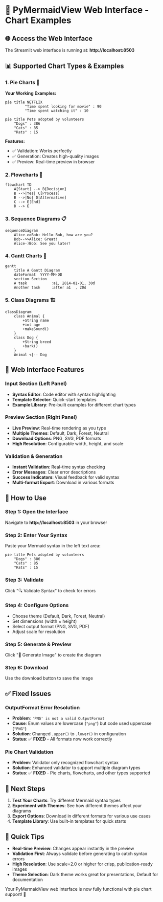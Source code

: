 # 🎨 PyMermaidView Web Interface - Chart Examples

## 🌐 Access the Web Interface

The Streamlit web interface is running at: **http://localhost:8503**

## 📊 Supported Chart Types & Examples

### 1. Pie Charts 🥧

**Your Working Examples:**

```mermaid
pie title NETFLIX
         "Time spent looking for movie" : 90
         "Time spent watching it" : 10
```

```mermaid
pie title Pets adopted by volunteers
    "Dogs" : 386
    "Cats" : 85
    "Rats" : 15
```

**Features:**
- ✅ Validation: Works perfectly
- ✅ Generation: Creates high-quality images
- ✅ Preview: Real-time preview in browser

### 2. Flowcharts 🔄

```mermaid
flowchart TD
    A[Start] --> B{Decision}
    B -->|Yes| C[Process]
    B -->|No| D[Alternative]
    C --> E[End]
    D --> E
```

### 3. Sequence Diagrams 📋

```mermaid
sequenceDiagram
    Alice->>Bob: Hello Bob, how are you?
    Bob-->>Alice: Great!
    Alice-)Bob: See you later!
```

### 4. Gantt Charts 📅

```mermaid
gantt
    title A Gantt Diagram
    dateFormat  YYYY-MM-DD
    section Section
    A task           :a1, 2014-01-01, 30d
    Another task     :after a1  , 20d
```

### 5. Class Diagrams 🏗️

```mermaid
classDiagram
    class Animal {
        +String name
        +int age
        +makeSound()
    }
    class Dog {
        +String breed
        +bark()
    }
    Animal <|-- Dog
```

## 🎯 Web Interface Features

### Input Section (Left Panel)
- **Syntax Editor**: Code editor with syntax highlighting
- **Template Selector**: Quick-start templates
- **Example Library**: Pre-built examples for different chart types

### Preview Section (Right Panel) 
- **Live Preview**: Real-time rendering as you type
- **Multiple Themes**: Default, Dark, Forest, Neutral
- **Download Options**: PNG, SVG, PDF formats
- **High Resolution**: Configurable width, height, and scale

### Validation & Generation
- **Instant Validation**: Real-time syntax checking
- **Error Messages**: Clear error descriptions
- **Success Indicators**: Visual feedback for valid syntax
- **Multi-format Export**: Download in various formats

## 🔧 How to Use

### Step 1: Open the Interface
Navigate to **http://localhost:8503** in your browser

### Step 2: Enter Your Syntax
Paste your Mermaid syntax in the left text area:
```
pie title Pets adopted by volunteers
    "Dogs" : 386
    "Cats" : 85
    "Rats" : 15
```

### Step 3: Validate
Click "🔍 Validate Syntax" to check for errors

### Step 4: Configure Options
- Choose theme (Default, Dark, Forest, Neutral)
- Set dimensions (width × height)
- Select output format (PNG, SVG, PDF)
- Adjust scale for resolution

### Step 5: Generate & Preview
Click "🎨 Generate Image" to create the diagram

### Step 6: Download
Use the download button to save the image

## ✅ Fixed Issues

### OutputFormat Error Resolution
- **Problem**: `'PNG' is not a valid OutputFormat`
- **Cause**: Enum values are lowercase (`"png"`) but code used uppercase (`"PNG"`)
- **Solution**: Changed `.upper()` to `.lower()` in configuration
- **Status**: ✅ **FIXED** - All formats now work correctly

### Pie Chart Validation
- **Problem**: Validator only recognized flowchart syntax
- **Solution**: Enhanced validator to support multiple diagram types
- **Status**: ✅ **FIXED** - Pie charts, flowcharts, and other types supported

## 🚀 Next Steps

1. **Test Your Charts**: Try different Mermaid syntax types
2. **Experiment with Themes**: See how different themes affect your diagrams  
3. **Export Options**: Download in different formats for various use cases
4. **Template Library**: Use built-in templates for quick starts

## 📝 Quick Tips

- **Real-time Preview**: Changes appear instantly in the preview
- **Validation First**: Always validate before generating to catch syntax errors
- **High Resolution**: Use scale=2.0 or higher for crisp, publication-ready images
- **Theme Selection**: Dark theme works great for presentations, Default for documentation

Your PyMermaidView web interface is now fully functional with pie chart support! 🎉